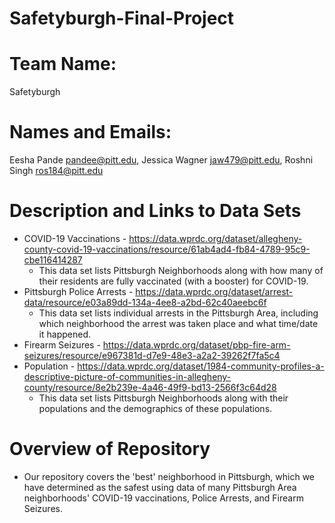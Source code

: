 # Safetyburgh-Final-Project
# Team Name:
Safetyburgh
# Names and Emails:
Eesha Pande pandee@pitt.edu, Jessica Wagner jaw479@pitt.edu, Roshni Singh ros184@pitt.edu
# Description and Links to Data Sets
- COVID-19 Vaccinations - https://data.wprdc.org/dataset/allegheny-county-covid-19-vaccinations/resource/61ab4ad4-fb84-4789-95c9-cbe116414287  
  -  This data set lists Pittsburgh Neighborhoods along with how many of their residents are fully vaccinated (with a booster) for COVID-19.  
- Pittsburgh Police Arrests - https://data.wprdc.org/dataset/arrest-data/resource/e03a89dd-134a-4ee8-a2bd-62c40aeebc6f
  - This data set lists individual arrests in the Pittsburgh Area, including which neighborhood the arrest was taken place and what time/date it happened. 
- Firearm Seizures - https://data.wprdc.org/dataset/pbp-fire-arm-seizures/resource/e967381d-d7e9-48e3-a2a2-39262f7fa5c4
- Population - https://data.wprdc.org/dataset/1984-community-profiles-a-descriptive-picture-of-communities-in-allegheny-county/resource/8e2b239e-4a46-49f9-bd13-2566f3c64d28  
  -  This data set lists Pittsburgh Neighborhoods along with their populations and the demographics of these populations.
# Overview of Repository
- Our repository covers the 'best' neighborhood in Pittsburgh, which we have determined as the safest using data of many Pittsburgh Area neighborhoods' COVID-19 vaccinations, Police Arrests, and Firearm Seizures. 
